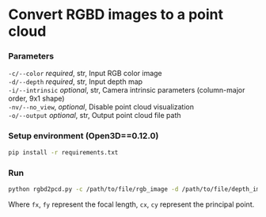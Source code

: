 # Convert RGBD images to a point cloud

### Parameters
`-c/--color` _required_, str, Input RGB color image  
`-d/--depth` _required_, str, Input depth map  
`-i/--intrinsic` _optional_, str, Camera intrinsic parameters (column-major order, 9x1 shape)  
`-nv/--no_view`, _optional_, Disable point cloud visualization  
`-o/--output` _optional_, str, Output point cloud file path

### Setup environment (Open3D==0.12.0)
```bash
pip install -r requirements.txt
```

### Run

```bash
python rgbd2pcd.py -c /path/to/file/rgb_image -d /path/to/file/depth_image -i "[fx, 0, 0, 0, fy, 0, cx, cy, 1]"
```
Where `fx`, `fy` represent the focal length, `cx`, `cy` represent the principal point.

